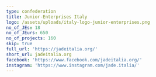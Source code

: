 ```yaml
---
type: confederation
title: Junior-Enterprises Italy
logo: /assets/uploads/italy-logo-junior-enterprises.png
no_of_JEs: 18
no_of_JEurs: 650
no_of_projects: 160
skip: true
full_url: 'https://jadeitalia.org/'
short_url: jadeitalia.org
facebook: 'https://www.facebook.com/jadeitalia.org/'
instagram: 'https://www.instagram.com/jade.italia/'
---
```


